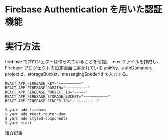 # Firebase Authentication を用いた認証機能

# 実行方法

firebase でプロジェクトは作られていることを前提。
.env ファイルを作成し、 Firebase プロジェクトの設定画面に書かれている apiKey、authDomation、projectId、storageBucket、messagingSnederId を入力する。

```
REACT_APP_FIREBASE_KEY="~~~~~~~~~~"
REACT_APP_FIREBASE_DOMAIN="~~~~~~~~~~"
REACT_APP_FIREBASE_PROJECT_ID="~~~~~"
REACT_APP_FIREBASE_STORAGE_BUCKET="~~~~~~~~~~~"
REACT_APP_FIREBASE_SENDER_ID="~~~~~~~~~~~"
```

```
$ yarn add firebase
$ yarn add react-router-dom
$ yarn add styled-components
$ yarn start
```

[紹介記事](https://ki-log.vercel.app/article/firebase-authentication-and-react)
